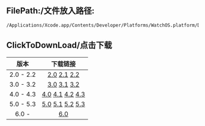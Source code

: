 ## FilePath:/文件放入路径:
```
/Applications/Xcode.app/Contents/Developer/Platforms/WatchOS.platform/DeviceSupport
```

## ClickToDownLoad/点击下载

|版本|下载链接|
|:--:|:--:|
|2.0 - 2.2| [2.0](https://github.com/MeteoriteMan/Assets/blob/master/platform/WatchOS.platform/DeviceSupport/2.0.zip?raw=ture) [2.1](https://github.com/MeteoriteMan/Assets/blob/master/platform/WatchOS.platform/DeviceSupport/2.1.zip?raw=ture) [2.2](https://github.com/MeteoriteMan/Assets/blob/master/platform/WatchOS.platform/DeviceSupport/2.2.zip?raw=ture) |
|3.0 - 3.2| [3.0](https://github.com/MeteoriteMan/Assets/blob/master/platform/WatchOS.platform/DeviceSupport/3.0.zip?raw=ture) [3.1](https://github.com/MeteoriteMan/Assets/blob/master/platform/WatchOS.platform/DeviceSupport/3.1.zip?raw=ture) [3.2](https://github.com/MeteoriteMan/Assets/blob/master/platform/WatchOS.platform/DeviceSupport/3.2.zip?raw=ture) |
|4.0 - 4.3| [4.0](https://github.com/MeteoriteMan/Assets/blob/master/platform/WatchOS.platform/DeviceSupport/4.0.zip?raw=ture) [4.1](https://github.com/MeteoriteMan/Assets/blob/master/platform/WatchOS.platform/DeviceSupport/4.1.zip?raw=ture) [4.2](https://github.com/MeteoriteMan/Assets/blob/master/platform/WatchOS.platform/DeviceSupport/4.2.zip?raw=ture) [4.3](https://github.com/MeteoriteMan/Assets/blob/master/platform/WatchOS.platform/DeviceSupport/4.3.zip?raw=ture) |
|5.0 - 5.3| [5.0](https://github.com/MeteoriteMan/Assets/blob/master/platform/WatchOS.platform/DeviceSupport/5.0.zip?raw=ture) [5.1](https://github.com/MeteoriteMan/Assets/blob/master/platform/WatchOS.platform/DeviceSupport/5.1.zip?raw=ture) [5.2](https://github.com/MeteoriteMan/Assets/blob/master/platform/WatchOS.platform/DeviceSupport/5.2.zip?raw=ture) [5.3](https://github.com/MeteoriteMan/Assets/blob/master/platform/WatchOS.platform/DeviceSupport/5.3.zip?raw=ture) |
|6.0 - | [6.0](https://github.com/MeteoriteMan/Assets/blob/master/platform/WatchOS.platform/DeviceSupport/6.0.zip?raw=ture) |